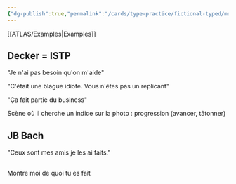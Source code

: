 ```yaml
---
{"dg-publish":true,"permalink":"/cards/type-practice/fictional-typed/movies/sf-and-fantasy/blade-runner/","created":"","updated":"2023-01-14T00:47:40.151+01:00"}
---
```


[[ATLAS/Examples\|Examples]]

## Decker = ISTP

"Je n'ai pas besoin qu'on m'aide" 

"C'était une blague idiote. Vous n'êtes pas un replicant" 

"Ça fait partie du business" 

Scène où il cherche un indice sur la photo : progression (avancer, tâtonner) 

## JB Bach 
"Ceux sont mes amis je les ai faits."

## 
Montre moi de quoi tu es fait

